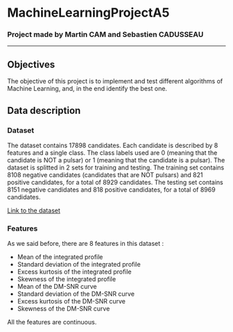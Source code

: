 # MachineLearningProjectA5

### Project made by Martin CAM and Sebastien CADUSSEAU
---

## Objectives

The objective of this project is to implement and test different algorithms of Machine Learning, and, in the end identify the best one. 

## Data description
### Dataset

The dataset contains 17898 candidates. Each candidate is described by 8 features and a single class. The class labels used are 0 (meaning that the candidate is NOT a pulsar) or 1 (meaning that the candidate is a pulsar).
The dataset is splitted in 2 sets for training and testing. The training set contains 8108 negative candidates (candidates that are NOT pulsars) and 821 positive candidates, for a total of 8929 candidates. The testing set contains 8151 negative candidates and 818 positive candidates, for a total of 8969 candidates.

[Link to the dataset](https://archive.ics.uci.edu/ml/datasets/HTRU2)

### Features
As we said before, there are 8 features in this dataset :
- Mean of the integrated profile
- Standard deviation of the integrated profile
- Excess kurtosis of the integrated profile
- Skewness of the integrated profile
- Mean of the DM-SNR curve
- Standard deviation of the DM-SNR curve
- Excess kurtosis of the DM-SNR curve
- Skewness of the DM-SNR curve

All the features are continuous.
